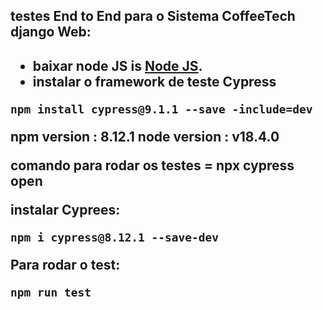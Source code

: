 <h2 aligh="center"> testes End to End para o Sistema CoffeeTech django Web: <h2>

- baixar node JS is [Node JS](https://nodejs.org/pt-br).
- instalar o framework de teste Cypress
```
npm install cypress@9.1.1 --save -include=dev 
```

npm version : 8.12.1
node version : v18.4.0

comando para rodar os testes = npx cypress open

instalar Cyprees: 
```
npm i cypress@8.12.1 --save-dev
```

Para rodar o test:
```
npm run test
```
